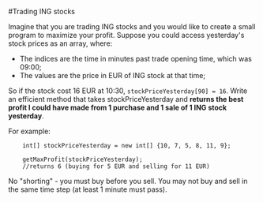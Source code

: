 #Trading ING stocks

Imagine that you are trading ING stocks and you would like to create a small program to maximize your profit.
Suppose you could access yesterday's stock prices as an array, where:

* The indices are the time in minutes past trade opening time, which was 09:00;
* The values are the price in EUR of ING stock at that time;

So if the stock cost 16 EUR at 10:30, `stockPriceYesterday[90] = 16`.
Write an efficient method that takes stockPriceYesterday and **returns the best profit I could have made from 1 purchase and 1 sale of 1 ING stock yesterday**.

For example:

```
    int[] stockPriceYesterday = new int[] {10, 7, 5, 8, 11, 9};

    getMaxProfit(stockPriceYesterday);
    //returns 6 (buying for 5 EUR and selling for 11 EUR)
```

No "shorting" - you must buy before you sell. You may not buy and sell in the same time step (at least 1 minute must pass).